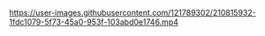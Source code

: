 

https://user-images.githubusercontent.com/121789302/210815932-1fdc1079-5f73-45a0-953f-103abd0e1746.mp4

